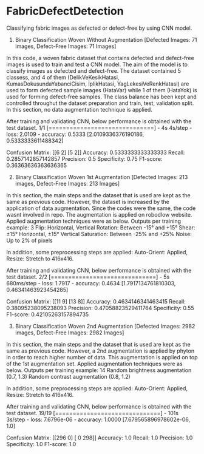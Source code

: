 # FabricDefectDetection
Classifying fabric images as defected or defect-free by using CNN model. 


1. Binary Classification Woven Without Augmentation [Defected Images: 71 images, Defect-Free Images: 71 Images]

In this code, a woven fabric dataset that contains defected and defect-free images is used to train and test a CNN model. 
The aim of the model is to classify images as defected and defect-free. 
The dataset contained 5 classess, and 4 of them (DelikVeKesikHatasi, KumasDokusundaYabanciCisim, İplikHatasi, YagLekesiVeRenkHatasi) are used to form defected sample images (HataVar) while 1 of them (HataYok) is used for forming defect-free samples. 
The class balance has been kept and controlled throughut the dataset preparation and train, test, validation split. 
In this section, no data augmentation technique is applied. 

After training and validating CNN, below performance is obtained with the test dataset. 
1/1 [==============================] - 4s 4s/step - loss: 2.0109 - accuracy: 0.5333
[2.0109336376190186, 0.5333333611488342]

Confusion Matrix:
[[6 2]
 [5 2]]
Accuracy: 0.5333333333333333
Recall: 0.2857142857142857
Precision: 0.5
Specificity: 0.75
F1-score: 0.36363636363636365


2. Binary Classification Woven 1st Augmentation [Defected Images: 213 images, Defect-Free Images: 213 Images]

In this section, the main steps and the dataset that is used are kept as the same as previous code. However, the dataset is increased by the application of data augmentation. Since the codes were the same, the code wasnt involved in repo. 
The augmentation is applied on robodlow website. 
Applied augmentation techniques were as below. 
  Outputs per training example: 3
  Flip: Horizontal, Vertical
  Rotation: Between -15° and +15°
  Shear: ±15° Horizontal, ±15° Vertical
  Saturation: Between -25% and +25%
  Noise: Up to 2% of pixels

In addition, some preprocessing steps are applied: Auto-Orient: Applied, Resize: Stretch to 416x416.

After training and validating CNN, below performance is obtained with the test dataset. 
2/2 [==============================] - 5s 680ms/step - loss: 1.7917 - accuracy: 0.4634
[1.7917134761810303, 0.46341463923454285]

Confusion Matrix:
[[11  9]
 [13  8]]
Accuracy: 0.4634146341463415
Recall: 0.38095238095238093
Precision: 0.47058823529411764
Specificity: 0.55
F1-score: 0.42105263157894735

3. Binary Classification Woven 2nd Augmentation [Defected Images: 2982 images, Defect-Free Images: 2982 Images]

In this section, the main steps and the dataset that is used are kept as the same as previous code. 
However, a 2nd augmentation is applied by phyton in order to reach higher number of data. This augmentation is applied on top of the 1st augmentation set.
Applied augmentation techniques were as below. 
  Outputs per training example: 14
  Random brightness augmentation (0.7, 1.3)
  Random contrast augmentation (0.8, 1.2)

In addition, some preprocessing steps are applied: Auto-Orient: Applied, Resize: Stretch to 416x416.

After training and validating CNN, below performance is obtained with the test dataset. 
19/19 [==============================] - 101s 3s/step - loss: 7.6796e-06 - accuracy: 1.0000
[7.679565896978602e-06, 1.0]

Confusion Matrix:
[[296   0]
 [  0 298]]
Accuracy: 1.0
Recall: 1.0
Precision: 1.0
Specificity: 1.0
F1-score: 1.0


